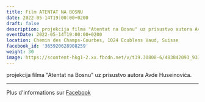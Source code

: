 ```yaml
---
title: Film ATENTAT NA BOSNU
date: 2022-05-14T19:00:00+0200
draft: false
description: projekcija filma "Atentat na Bosnu" uz prisustvo autora Avde Huseinovića.
eventDate: 2022-05-14T19:00:00+0200
location: Chemin des Champs-Courbes, 1024 Ecublens Vaud, Suisse
facebook_id: '365920628908259'
weight: 30
image: https://scontent-hkg1-2.xx.fbcdn.net/v/t39.30808-6/483842093_9330013443761058_8599832410174975788_n.jpg?_nc_cat=104&ccb=1-7&_nc_sid=9e60e4&_nc_ohc=5FN_gA-R4TYQ7kNvwGt7BH-&_nc_oc=Adnd-Bk-Ui_KiyjEGlo9D6D6RikdMoisTSkRZboXslG_9_n6vFiW_CBk0wQcDEGfWZ8&_nc_zt=23&_nc_ht=scontent-hkg1-2.xx&edm=ABTKTjYEAAAA&_nc_gid=rNbgKAqCMiQMJnrb_-5P2Q&oh=00_AfXFAiqvrgCvihc2Ne2iv2sKl98_rYhcVA0cVhKvEWXGhA&oe=68AEF5D3
---
```


projekcija filma "Atentat na Bosnu" uz prisustvo autora Avde Huseinovića.

---

Plus d'informations sur [Facebook](https://facebook.com/events/365920628908259)